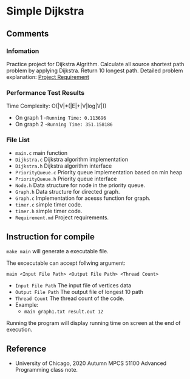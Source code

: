 # Simple Dijkstra

## Comments
### Infomation
Practice project for Dijkstra Algrithm.
Calculate all source shortest path problem by applying Dijkstra. Return 10 longest path.
Detailed problem explanation: [Project Requirement](Requirement.md)

### Performance Test Results
Time Complexity: O(|V|*(|E|+|V|log|V|))

- On graph 1
  -``Running Time: 0.113696``
- On graph 2
  -``Running Time: 351.158186``


### File List
- ``main.c`` main function
- ``Dijkstra.c`` Dijkstra algorithm implementation
- ``Dijkstra.h`` Dijkstra algorithm interface
- ``PriorityQueue.c`` Priority queue implementation based on min heap
- ``PriorityQueue.h`` Priority queue interface
- ``Node.h`` Data structure for node in the priority queue.
- ``Graph.h`` Data structure for directed graph.
- ``Graph.c`` Implementation for acesss function for graph.
- ``timer.c`` simple timer code.
- ``timer.h`` simple timer code.
- ``Requirement.md`` Project requirements.

## Instruction for compile
``make main`` will generate a executable file.

The excecutable can accept follwing argument:
```
main <Input File Path> <Output File Path> <Thread Count>
```
- `Input File Path` The input file of vertices data
- `Output File Path` The output file of longest 10 path
- `Thread Count` The thread count of the code.
- Example:
  - ``main graph1.txt result.out 12``

Running the program will display running time on screen at the end of execution.

## Reference
- University of Chicago, 2020 Autumn MPCS 51100 Advanced Programming class note.
